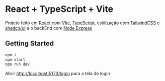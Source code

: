 # React + TypeScript + Vite

Projeto feito em [React](https://react.dev/) com [Vite](https://vite.dev/), [TypeScript](https://www.typescriptlang.org/), estilização com [TailwindCSS](https://tailwindcss.com/) e [shadcn/ui](https://ui.shadcn.com/) e o backEnd com [Node Express](https://expressjs.com/)
## Getting Started

```bash
npm i
npm start
npm run dev
```

Abrir [http://localhost:5173/login](http://localhost:5173/login) para a tela de login
##
